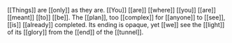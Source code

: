 [[Things]] are [[only]] as they are. [[You]] [[are]] [[where]] [[you]] [[are]] [[meant]] [[to]] [[be]]. The [[plan]], too [[complex]] for [[anyone]] to [[see]], [[is]] [[already]] completed. Its ending is opaque, yet [[we]] see the [[light]] of its [[glory]] from the [[end]] of the [[tunnel]].

